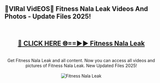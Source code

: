 <h2>🔴VIRal VidEOS🔴 Fitness Nala Leak Videos And Photos - Update Files 2025!</h2>
<br>
<div align="center">
<h2><a href="https://virallinks.top/Hdb6NB" rel="nofollow">🔴 CLICK HERE 🌐==►► Fitness Nala Leak</a></h2>
<br>
Get Fitness Nala Leak and all content. Now you can access all videos and pictures of Fitness Nala Leak. New Updated Files 2025!
<br>
<br>
<a href="https://virallinks.top/Hdb6NB" rel="nofollow" data-target="animated-image.originalLink"><img src="https://i.imgur.com/dJHk4Zq.gif)" alt="Fitness Nala Leak" style="max-width: 100%; display: inline-block;" data-target="animated-image.originalImage"></a>
</div>
<br>
